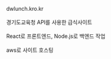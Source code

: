 dwlunch.kro.kr
<br></br>
경기도교육청 API를 사용한 급식사이트
<br></br>
React로 프론트엔드, Node.js로 백엔드 작업
<br></br>
aws로 사이트 호스팅

